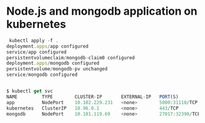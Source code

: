 <h1 id="my-custom-anchor-name">
  Node.js and mongodb application on kubernetes
</h1>

```javascript
 kubectl apply -f .
deployment.apps/app configured
service/app configured
persistentvolumeclaim/mongodb-claim0 configured
deployment.apps/mongodb configured
persistentvolume/mongodb-pv unchanged
service/mongodb configured


$ kubectl get svc
NAME         TYPE        CLUSTER-IP       EXTERNAL-IP   PORT(S)           AGE
app          NodePort    10.102.229.231   <none>        5000:31110/TCP    30m
kubernetes   ClusterIP   10.96.0.1        <none>        443/TCP           42m
mongodb      NodePort    10.101.119.69    <none>        27017:32398/TCP   30m

```
